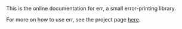 This is the online documentation for err, a small error-printing
library.

For more on how to use err, see the project page [here][sr.ht].

[sr.ht]: https://sr.ht/~smlavine/err
